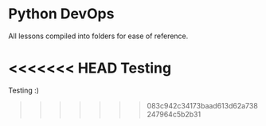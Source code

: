 # Python DevOps

All lessons compiled into folders for ease of reference.

<<<<<<< HEAD
Testing
=======
Testing :)
>>>>>>> 083c942c34173baad613d62a738247964c5b2b31

